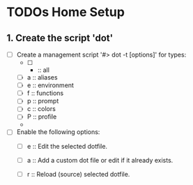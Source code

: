# TODOs Home Setup

## 1. Create the script 'dot'

* [ ] Create a management script '#> dot -t <type> [options]' for types:
    * [ ] * :: all
    * [ ] a :: aliases
    * [ ] e :: environment
    * [ ] f :: functions
    * [ ] p :: prompt
    * [ ] c :: colors
    * [ ] P :: profile
    * 
* [ ] Enable the following options:
    * [ ] e :: Edit the selected dotfile.
    * [ ] a :: Add a custom dot file or edit if it already exists.
    * [ ] r :: Reload (source) selected dotfile.


